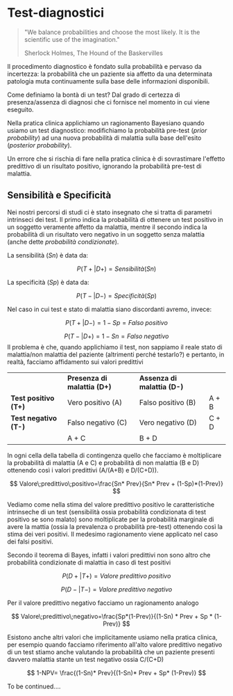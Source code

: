 # Test-diagnostici

> "We balance probabilities and choose the most likely. It is the scientific use of the imagination."
>
> Sherlock Holmes, The Hound of the Baskervilles

Il procedimento diagnostico è fondato sulla probabilità e pervaso da incertezza: la probabilità che un paziente sia affetto da una determinata patologia muta continuamente sulla base delle informazioni disponibili.

Come definiamo la bontà di un test? Dal grado di certezza di presenza/assenza di diagnosi che ci fornisce nel momento in cui viene eseguito.

Nella pratica clinica applichiamo un ragionamento Bayesiano quando usiamo un test diagnostico: modifichiamo la probabilità pre-test (_prior probability_) ad una nuova probabilità di malattia sulla base dell'esito (_posterior probability_).

Un errore che si rischia di fare nella pratica clinica è di sovrastimare l'effetto predittivo di un risultato positivo, ignorando la probabilità pre-test di malattia.

## Sensibilità e Specificità

Nei nostri percorsi di studi ci è stato insegnato che si tratta di parametri intrinseci dei test. Il primo indica la probabilità di ottenere un test positivo in un soggetto veramente affetto da malattia, mentre il secondo indica la probabilità di un risultato vero negativo in un soggetto senza malattia (anche dette _probabilità condizionate_).

La sensibilità (_Sn_) è data da:

$$ P(T+|D+)=Sensibilità(Sn) $$

La specificità (_Sp_) è data da:

$$ P(T-|D-)=Specificità(Sp) $$

Nel caso in cui test e stato di malattia siano discordanti avremo, invece:

$$ P(T+|D-)=1-Sp=Falso\;positivo $$



$$P(T-|D+)=1-Sn=Falso\;negativo $$
Il problema è che, quando applichiamo il test, non sappiamo il reale stato di malattia/non malattia del paziente (altrimenti perché testarlo?) e pertanto, in realtà, facciamo affidamento sui valori predittivi

|                        |                               |                              |       |
|------------------------|-------------------------------|------------------------------|-------|
|                        | **Presenza di malattia (D+)** | **Assenza di malattia (D-)** |       |
| **Test positivo (T+)** | Vero positivo (A)             | Falso positivo (B)           | A + B |
| **Test negativo (T-)** | Falso negativo (C)            | Vero negativo (D)            | C + D |
|                        | A + C                         | B + D                        |       |


In ogni cella della tabella di contingenza quello che facciamo è moltiplicare la probabilità di malattia (A e C) e probabilità di non malattia (B e D) ottenendo così i valori predittivi (A/(A+B) e D/(C+D)).

$$ 
Valore\;predittivo\;positivo=\frac{Sn* Prev}{Sn* Prev + (1-Sp)*(1-Prev)} 
$$

Vediamo come nella stima del valore predittivo positivo le caratteristiche intrinseche di un test (sensibilità ossia probabilità condizionata di test positivo se sono malato) sono moltiplicate per la probabilità marginale di avere la mattia (ossia la prevalenza o probabilità pre-test) ottenendo così la stima dei veri positivi. Il medesimo ragionamento viene applicato nel caso dei falsi positivi.

Secondo il teorema di Bayes, infatti i valori predittivi non sono altro che probabilità condizionate di malattia in caso di test positivi

$$
P(D+|T+)=Valore\;predittivo\;positivo
$$

$$
P(D-|T-)=Valore\;predittivo\;negativo
$$

Per il valore predittivo negativo facciamo un ragionamento analogo

$$
Valore\;predittivo\;negativo=\frac{Sp*(1-Prev)}{(1-Sn) * Prev + Sp * (1-Prev)}
$$

Esistono anche altri valori che implicitamente usiamo nella pratica clinica, per esempio quando facciamo riferimento all'alto valore predittivo negativo di un test stiamo anche valutando la probabilità che un paziente presenti davvero malattia stante un test negativo ossia C/(C+D)

$$
1-NPV= \frac{(1-Sn)* Prev}{(1-Sn)* Prev + Sp* (1-Prev)}
$$

To be continued....
